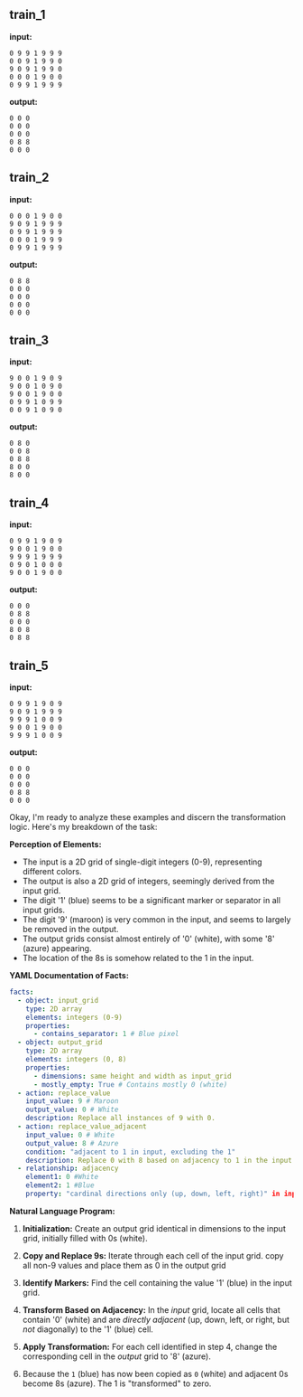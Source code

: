
## train_1

**input:**
```
0 9 9 1 9 9 9
0 0 9 1 9 9 0
9 0 9 1 9 9 0
0 0 0 1 9 0 0
0 9 9 1 9 9 9
```


**output:**
```
0 0 0
0 0 0
0 0 0
0 8 8
0 0 0
```


## train_2

**input:**
```
0 0 0 1 9 0 0
9 0 9 1 9 9 9
0 9 9 1 9 9 9
0 0 0 1 9 9 9
0 9 9 1 9 9 9
```


**output:**
```
0 8 8
0 0 0
0 0 0
0 0 0
0 0 0
```


## train_3

**input:**
```
9 0 0 1 9 0 9
9 0 0 1 0 9 0
9 0 0 1 9 0 0
0 9 9 1 0 9 9
0 0 9 1 0 9 0
```


**output:**
```
0 8 0
0 0 8
0 8 8
8 0 0
8 0 0
```


## train_4

**input:**
```
0 9 9 1 9 0 9
9 0 0 1 9 0 0
9 9 9 1 9 9 9
0 9 0 1 0 0 0
9 0 0 1 9 0 0
```


**output:**
```
0 0 0
0 8 8
0 0 0
8 0 8
0 8 8
```


## train_5

**input:**
```
0 9 9 1 9 0 9
9 0 9 1 9 9 9
9 9 9 1 0 0 9
9 0 0 1 9 0 0
9 9 9 1 0 0 9
```


**output:**
```
0 0 0
0 0 0
0 0 0
0 8 8
0 0 0
```

Okay, I'm ready to analyze these examples and discern the transformation logic. Here's my breakdown of the task:

**Perception of Elements:**

*   The input is a 2D grid of single-digit integers (0-9), representing different colors.
*   The output is also a 2D grid of integers, seemingly derived from the input grid.
*   The digit '1' (blue) seems to be a significant marker or separator in all input grids.
*   The digit '9' (maroon) is very common in the input, and seems to largely be removed in the output.
*   The output grids consist almost entirely of '0' (white), with some '8' (azure) appearing.
*    The location of the 8s is somehow related to the 1 in the input.

**YAML Documentation of Facts:**


```yaml
facts:
  - object: input_grid
    type: 2D array
    elements: integers (0-9)
    properties:
      - contains_separator: 1 # Blue pixel
  - object: output_grid
    type: 2D array
    elements: integers (0, 8)
    properties:
      - dimensions: same height and width as input_grid
      - mostly_empty: True # Contains mostly 0 (white)
  - action: replace_value
    input_value: 9 # Maroon
    output_value: 0 # White
    description: Replace all instances of 9 with 0.
  - action: replace_value_adjacent
    input_value: 0 # White
    output_value: 8 # Azure
    condition: "adjacent to 1 in input, excluding the 1"
    description: Replace 0 with 8 based on adjacency to 1 in the input grid.
  - relationship: adjacency
    element1: 0 #White
    element2: 1 #Blue
    property: "cardinal directions only (up, down, left, right)" in input, dictates placement of 8
```


**Natural Language Program:**

1.  **Initialization:** Create an output grid identical in dimensions to the input grid, initially filled with 0s (white).

2.  **Copy and Replace 9s:** Iterate through each cell of the input grid. copy all non-9 values and place them as 0 in the output grid

3.  **Identify Markers:** Find the cell containing the value '1' (blue) in the input grid.

4.  **Transform Based on Adjacency:** In the *input* grid, locate all cells that contain '0' (white) and are *directly adjacent* (up, down, left, or right, but *not* diagonally) to the '1' (blue) cell.

5.  **Apply Transformation:** For each cell identified in step 4, change the corresponding cell in the *output* grid to '8' (azure).

6. Because the `1` (blue) has now been copied as `0` (white) and adjacent 0s
   become 8s (azure). The 1 is "transformed" to zero.

